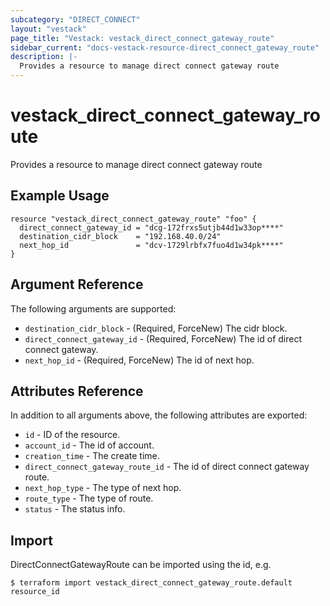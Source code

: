 ```yaml
---
subcategory: "DIRECT_CONNECT"
layout: "vestack"
page_title: "Vestack: vestack_direct_connect_gateway_route"
sidebar_current: "docs-vestack-resource-direct_connect_gateway_route"
description: |-
  Provides a resource to manage direct connect gateway route
---
```

# vestack_direct_connect_gateway_route
Provides a resource to manage direct connect gateway route
## Example Usage
```hcl
resource "vestack_direct_connect_gateway_route" "foo" {
  direct_connect_gateway_id = "dcg-172frxs5utjb44d1w33op****"
  destination_cidr_block    = "192.168.40.0/24"
  next_hop_id               = "dcv-1729lrbfx7fuo4d1w34pk****"
}
```
## Argument Reference
The following arguments are supported:
* `destination_cidr_block` - (Required, ForceNew) The cidr block.
* `direct_connect_gateway_id` - (Required, ForceNew) The id of direct connect gateway.
* `next_hop_id` - (Required, ForceNew) The id of next hop.

## Attributes Reference
In addition to all arguments above, the following attributes are exported:
* `id` - ID of the resource.
* `account_id` - The id of account.
* `creation_time` - The create time.
* `direct_connect_gateway_route_id` - The id of direct connect gateway route.
* `next_hop_type` - The type of next hop.
* `route_type` - The type of route.
* `status` - The status info.


## Import
DirectConnectGatewayRoute can be imported using the id, e.g.
```
$ terraform import vestack_direct_connect_gateway_route.default resource_id
```

